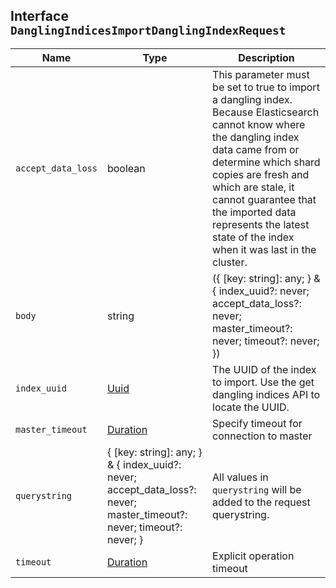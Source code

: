 ## Interface `DanglingIndicesImportDanglingIndexRequest`

| Name | Type | Description |
| - | - | - |
| `accept_data_loss` | boolean | This parameter must be set to true to import a dangling index. Because Elasticsearch cannot know where the dangling index data came from or determine which shard copies are fresh and which are stale, it cannot guarantee that the imported data represents the latest state of the index when it was last in the cluster. |
| `body` | string | ({ [key: string]: any; } & { index_uuid?: never; accept_data_loss?: never; master_timeout?: never; timeout?: never; }) | All values in `body` will be added to the request body. |
| `index_uuid` | [Uuid](./Uuid.md) | The UUID of the index to import. Use the get dangling indices API to locate the UUID. |
| `master_timeout` | [Duration](./Duration.md) | Specify timeout for connection to master |
| `querystring` | { [key: string]: any; } & { index_uuid?: never; accept_data_loss?: never; master_timeout?: never; timeout?: never; } | All values in `querystring` will be added to the request querystring. |
| `timeout` | [Duration](./Duration.md) | Explicit operation timeout |
